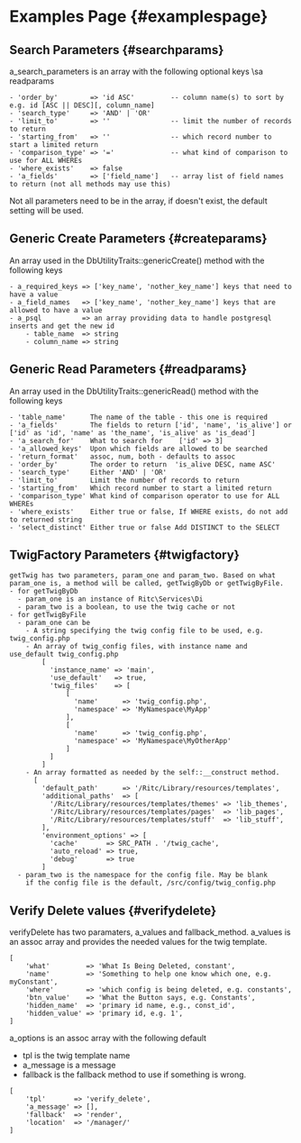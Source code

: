 # Examples Page {#examplespage}

## Search Parameters {#searchparams}
a_search_parameters is an array with the following optional keys \sa readparams

    - 'order_by'        => 'id ASC'         -- column name(s) to sort by e.g. id [ASC || DESC][, column_name]
    - 'search_type'     => 'AND' | 'OR'
    - 'limit_to'        => ''               -- limit the number of records to return
    - 'starting_from'   => ''               -- which record number to start a limited return
    - 'comparison_type' => '='              -- what kind of comparison to use for ALL WHEREs
    - 'where_exists'    => false
    - 'a_fields'        => ['field_name']   -- array list of field names to return (not all methods may use this)

Not all parameters need to be in the array, if doesn't exist, the default setting will be used.

## Generic Create Parameters {#createparams}
An array used in the DbUtilityTraits::genericCreate() method with the following keys

    - a_required_keys => ['key_name', 'nother_key_name'] keys that need to have a value
    - a_field_names   => ['key_name', 'nother_key_name'] keys that are allowed to have a value
    - a_psql          => an array providing data to handle postgresql inserts and get the new id
        - table_name  => string
        - column_name => string

## Generic Read Parameters {#readparams}
An array used in the DbUtilityTraits::genericRead() method with the following keys

    - 'table_name'      The name of the table - this one is required
    - 'a_fields'        The fields to return ['id', 'name', 'is_alive'] or ['id' as 'id', 'name' as 'the_name', 'is_alive' as 'is_dead']
    - 'a_search_for'    What to search for    ['id' => 3]
    - 'a_allowed_keys'  Upon which fields are allowed to be searched
    - 'return_format'   assoc, num, both - defaults to assoc
    - 'order_by'        The order to return  'is_alive DESC, name ASC'
    - 'search_type'     Either 'AND' | 'OR'
    - 'limit_to'        Limit the number of records to return
    - 'starting_from'   Which record number to start a limited return
    - 'comparison_type' What kind of comparison operator to use for ALL WHEREs
    - 'where_exists'    Either true or false, If WHERE exists, do not add to returned string
    - 'select_distinct' Either true or false Add DISTINCT to the SELECT

## TwigFactory Parameters {#twigfactory}
    getTwig has two parameters, param_one and param_two. Based on what
    param_one is, a method will be called, getTwigByDb or getTwigByFile.
    - for getTwigByDb
      - param_one is an instance of Ritc\Services\Di
      - param_two is a boolean, to use the twig cache or not
    - for getTwigByFile
      - param_one can be
        - A string specifying the twig config file to be used, e.g. twig_config.php
        - An array of twig_config files, with instance name and use_default twig_config.php
            [
              'instance_name' => 'main',
              'use_default'   => true,
              'twig_files'    => [
                  [
                    'name'      => 'twig_config.php',
                    'namespace' => 'MyNamespace\MyApp'
                  ],
                  [
                    'name'      => 'twig_config.php',
                    'namespace' => 'MyNamespace\MyOtherApp'
                  ]
              ]
            ]
        - An array formatted as needed by the self::__construct method.
          [
            'default_path'      => '/Ritc/Library/resources/templates',
            'additional_paths'  => [
              '/Ritc/Library/resources/templates/themes' => 'lib_themes',
              '/Ritc/Library/resources/templates/pages'  => 'lib_pages',
              '/Ritc/Library/resources/templates/stuff'  => 'lib_stuff',
            ],
            'environment_options' => [
              'cache'       => SRC_PATH . '/twig_cache',
              'auto_reload' => true,
              'debug'       => true
            ]
      - param_two is the namespace for the config file. May be blank
        if the config file is the default, /src/config/twig_config.php

## Verify Delete values {#verifydelete}
verifyDelete has two paramaters, a_values and fallback_method.
a_values is an assoc array and provides the needed values for the twig template.
```
[
    'what'         => 'What Is Being Deleted, constant',
    'name'         => 'Something to help one know which one, e.g. myConstant',
    'where'        => 'which config is being deleted, e.g. constants',
    'btn_value'    => 'What the Button says, e.g. Constants',
    'hidden_name'  => 'primary id name, e.g., const_id',
    'hidden_value' => 'primary id, e.g. 1',
]
```
a_options is an assoc array with the following default
- tpl is the twig template name
- a_message is a message
- fallback is the fallback method to use if something is wrong.
```
[
    'tpl'       => 'verify_delete',
    'a_message' => [],
    'fallback'  => 'render',
    'location'  => '/manager/'
]
```
